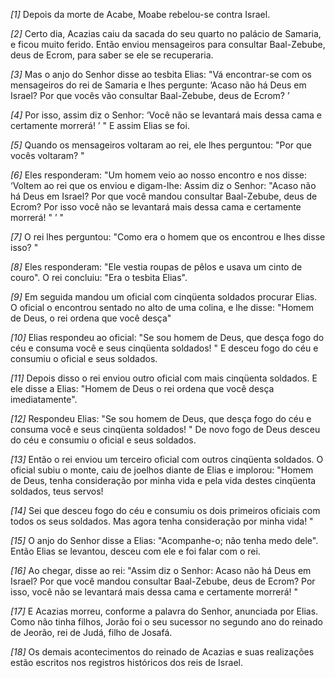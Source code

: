 *[1]* Depois da morte de Acabe, Moabe rebelou-se contra Israel.

*[2]* Certo dia, Acazias caiu da sacada do seu quarto no palácio de Samaria, e ficou muito ferido. Então enviou mensageiros para consultar Baal-Zebube, deus de Ecrom, para saber se ele se recuperaria.

*[3]* Mas o anjo do Senhor disse ao tesbita Elias: "Vá encontrar-se com os mensageiros do rei de Samaria e lhes pergunte: ‘Acaso não há Deus em Israel? Por que vocês vão consultar Baal-Zebube, deus de Ecrom? ’

*[4]* Por isso, assim diz o Senhor: ‘Você não se levantará mais dessa cama e certamente morrerá! ’ " E assim Elias se foi.

*[5]* Quando os mensageiros voltaram ao rei, ele lhes perguntou: "Por que vocês voltaram? "

*[6]* Eles responderam: "Um homem veio ao nosso encontro e nos disse: ‘Voltem ao rei que os enviou e digam-lhe: Assim diz o Senhor: "Acaso não há Deus em Israel? Por que você mandou consultar Baal-Zebube, deus de Ecrom? Por isso você não se levantará mais dessa cama e certamente morrerá! " ’ "

*[7]* O rei lhes perguntou: "Como era o homem que os encontrou e lhes disse isso? "

*[8]* Eles responderam: "Ele vestia roupas de pêlos e usava um cinto de couro". O rei concluiu: "Era o tesbita Elias".

*[9]* Em seguida mandou um oficial com cinqüenta soldados procurar Elias. O oficial o encontrou sentado no alto de uma colina, e lhe disse: "Homem de Deus, o rei ordena que você desça"

*[10]* Elias respondeu ao oficial: "Se sou homem de Deus, que desça fogo do céu e consuma você e seus cinqüenta soldados! " E desceu fogo do céu e consumiu o oficial e seus soldados.

*[11]* Depois disso o rei enviou outro oficial com mais cinqüenta soldados. E ele disse a Elias: "Homem de Deus o rei ordena que você desça imediatamente".

*[12]* Respondeu Elias: "Se sou homem de Deus, que desça fogo do céu e consuma você e seus cinqüenta soldados! " De novo fogo de Deus desceu do céu e consumiu o oficial e seus soldados.

*[13]* Então o rei enviou um terceiro oficial com outros cinqüenta soldados. O oficial subiu o monte, caiu de joelhos diante de Elias e implorou: "Homem de Deus, tenha consideração por minha vida e pela vida destes cinqüenta soldados, teus servos!

*[14]* Sei que desceu fogo do céu e consumiu os dois primeiros oficiais com todos os seus soldados. Mas agora tenha consideração por minha vida! "

*[15]* O anjo do Senhor disse a Elias: "Acompanhe-o; não tenha medo dele". Então Elias se levantou, desceu com ele e foi falar com o rei.

*[16]* Ao chegar, disse ao rei: "Assim diz o Senhor: Acaso não há Deus em Israel? Por que você mandou consultar Baal-Zebube, deus de Ecrom? Por isso, você não se levantará mais dessa cama e certamente morrerá! "

*[17]* E Acazias morreu, conforme a palavra do Senhor, anunciada por Elias. Como não tinha filhos, Jorão foi o seu sucessor no segundo ano do reinado de Jeorão, rei de Judá, filho de Josafá.

*[18]* Os demais acontecimentos do reinado de Acazias e suas realizações estão escritos nos registros históricos dos reis de Israel.

